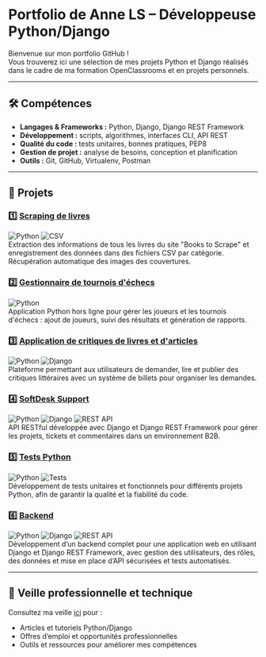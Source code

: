 # Portfolio de Anne LS – Développeuse Python/Django

Bienvenue sur mon portfolio GitHub !  
Vous trouverez ici une sélection de mes projets Python et Django réalisés dans le cadre de ma formation OpenClassrooms et en projets personnels.

---

## 🛠 Compétences
- **Langages & Frameworks :** Python, Django, Django REST Framework  
- **Développement :** scripts, algorithmes, interfaces CLI, API REST  
- **Qualité du code :** tests unitaires, bonnes pratiques, PEP8  
- **Gestion de projet :** analyse de besoins, conception et planification  
- **Outils :** Git, GitHub, Virtualenv, Postman

---

## 📂 Projets

### 1️⃣ [Scraping de livres](https://github.com/annelsopenclassrooms/Projet_02/blob/main/README.md)  
![Python](https://img.shields.io/badge/Python-3.12-blue) ![CSV](https://img.shields.io/badge/CSV-Data-orange)  
Extraction des informations de tous les livres du site "Books to Scrape" et enregistrement des données dans des fichiers CSV par catégorie. Récupération automatique des images des couvertures.

### 2️⃣ [Gestionnaire de tournois d'échecs](https://github.com/annelsopenclassrooms/Projet_04/blob/main/README.md)  
![Python](https://img.shields.io/badge/Python-3.12-blue)  
Application Python hors ligne pour gérer les joueurs et les tournois d'échecs : ajout de joueurs, suivi des résultats et génération de rapports.

### 3️⃣ [Application de critiques de livres et d'articles](https://github.com/annelsopenclassrooms/Projet_09/blob/main/README.md)  
![Python](https://img.shields.io/badge/Python-3.12-blue) ![Django](https://img.shields.io/badge/Django-4.2-green)  
Plateforme permettant aux utilisateurs de demander, lire et publier des critiques littéraires avec un système de billets pour organiser les demandes.

### 4️⃣ [SoftDesk Support](https://github.com/annelsopenclassrooms/Projet_10_API/blob/main/README.md)  
![Python](https://img.shields.io/badge/Python-3.12-blue) ![Django](https://img.shields.io/badge/Django-4.2-green) ![REST API](https://img.shields.io/badge/API-REST-red)  
API RESTful développée avec Django et Django REST Framework pour gérer les projets, tickets et commentaires dans un environnement B2B.

### 5️⃣ [Tests Python](https://github.com/annelsopenclassrooms/Projet_11_tests/blob/master/README.md)  
![Python](https://img.shields.io/badge/Python-3.12-blue) ![Tests](https://img.shields.io/badge/Tests-Unit%20%26%20Fonctionnels-brightgreen)  
Développement de tests unitaires et fonctionnels pour différents projets Python, afin de garantir la qualité et la fiabilité du code.

### 6️⃣ [Backend](https://github.com/annelsopenclassrooms/Projet_12_Backend/blob/main/README.md)  
![Python](https://img.shields.io/badge/Python-3.12-blue) ![Django](https://img.shields.io/badge/Django-4.2-green) ![REST API](https://img.shields.io/badge/API-REST-red)  
Développement d’un backend complet pour une application web en utilisant Django et Django REST Framework, avec gestion des utilisateurs, des rôles, des données et mise en place d’API sécurisées et tests automatisés.

---

## 🔗 Veille professionnelle et technique
Consultez ma veille [ici](https://github.com/annelsopenclassrooms/Projet_08_Portfolio/blob/main/veille.md) pour :  
- Articles et tutoriels Python/Django  
- Offres d’emploi et opportunités professionnelles  
- Outils et ressources pour améliorer mes compétences

